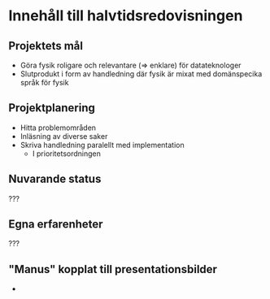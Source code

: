 
# Innehåll till halvtidsredovisningen

## Projektets mål

- Göra fysik roligare och relevantare (=> enklare) för datateknologer
- Slutprodukt i form av handledning där fysik är mixat med domänspecika språk för fysik

## Projektplanering

- Hitta problemområden
- Inläsning av diverse saker
- Skriva handledning paralellt med implementation
  - I prioritetsordningen

## Nuvarande status

???

## Egna erfarenheter

???

## "Manus" kopplat till presentationsbilder

- 
